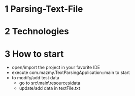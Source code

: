 # 1 Parsing-Text-File

# 2 Technologies

# 3 How to start
* open/import the project in your favorite IDE
* execute com.mazmy.TextParsingApplication::main to start
* to modify/add test data
  * go to src\main\resources\data
  * update/add data in textFile.txt
